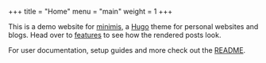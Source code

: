 +++
title = "Home"
menu = "main"
weight = 1
+++

This is a demo website for [minimis](https://github.com/kirillbobyrev/minimis),
a [Hugo](https://gohugo/io) theme for personal websites and blogs. Head over to
[features](./features) to see how the rendered posts look.

For user documentation, setup guides and more check out the
[README](https://github.com/kirillbobyrev/minimis/README.md).

